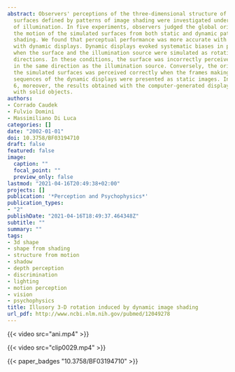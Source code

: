 ```yaml
---
abstract: Observers' perceptions of the three-dimensional structure of smoothly curved
  surfaces defined by patterns of image shading were investigated under varying conditions
  of illumination. In five experiments, observers judged the global orientation and
  the motion of the simulated surfaces from both static and dynamic patterns of image
  shading. We found that perceptual performance was more accurate with static than
  with dynamic displays. Dynamic displays evoked systematic biases in perceptual performance
  when the surface and the illumination source were simulated as rotating in opposite
  directions. In these conditions, the surface was incorrectly perceived as rotating
  in the same direction as the illumination source. Conversely, the orientation of
  the simulated surfaces was perceived correctly when the frames making up the apparent-motion
  sequences of the dynamic displays were presented as static images. In Experiment
  6, moreover, the results obtained with the computer-generated displays were replicated
  with solid objects.
authors:
- Corrado Caudek
- Fulvio Domini
- Massimiliano Di Luca
categories: []
date: "2002-01-01"
doi: 10.3758/BF03194710
draft: false
featured: false
image:
  caption: ""
  focal_point: ""
  preview_only: false
lastmod: "2021-04-16T20:49:38+02:00"
projects: []
publication: '*Perception and Psychophysics*'
publication_types:
- "2"
publishDate: "2021-04-16T18:49:37.464348Z"
subtitle: ""
summary: ""
tags:
- 3d shape
- shape from shading
- structure from motion
- shadow
- depth perception
- discrimination
- lighting
- motion perception
- vision
- psychophysics
title: Illusory 3-D rotation induced by dynamic image shading
url_pdf: http://www.ncbi.nlm.nih.gov/pubmed/12049278
---
```


{{< video src="ani.mp4" >}}

{{< video src="clip0029.mp4" >}}

{{< paper_badges "10.3758/BF03194710" >}}
